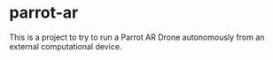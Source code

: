 # parrot-ar

This is a project to try to run a Parrot AR Drone autonomously from an external computational device.
